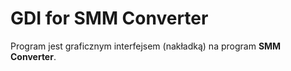 # GDI for SMM Converter

Program jest graficznym interfejsem (nakładką) na program **SMM Converter**.
